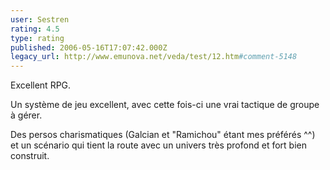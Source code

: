 ```yaml
---
user: Sestren
rating: 4.5
type: rating
published: 2006-05-16T17:07:42.000Z
legacy_url: http://www.emunova.net/veda/test/12.htm#comment-5148
---
```

Excellent RPG.

Un système de jeu excellent, avec cette fois-ci une vrai tactique de groupe à gérer.

Des persos charismatiques (Galcian et "Ramichou" étant mes préférés ^^) et un scénario qui tient la route avec un univers très profond et fort bien construit.